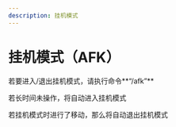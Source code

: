 ```yaml
---
description: 挂机模式
---
```


# 挂机模式（AFK）

若要进入/退出挂机模式，请执行命令**“/afk”**

若长时间未操作，将自动进入挂机模式

若挂机模式时进行了移动，那么将自动退出挂机模式
